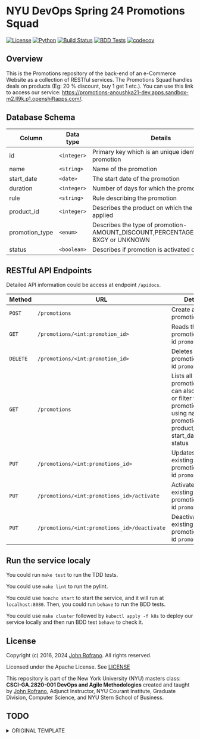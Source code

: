 # NYU DevOps Spring 24 Promotions Squad

[![License](https://img.shields.io/badge/License-Apache_2.0-blue.svg)](https://opensource.org/licenses/Apache-2.0)
[![Python](https://img.shields.io/badge/Language-Python-blue.svg)](https://python.org/)
[![Build Status](https://github.com/CSCI-GA-2820-SP24-003/promotions/actions/workflows/ci.yml/badge.svg)](https://github.com/CSCI-GA-2820-SP24-003/promotions/actions)
[![BDD Tests](https://github.com/CSCI-GA-2820-SP24-003/promotions/actions/workflows/bdd.yml/badge.svg)](https://github.com/CSCI-GA-2820-SP24-003/promotions/actions/workflows/bdd.yml)
[![codecov](https://codecov.io/gh/CSCI-GA-2820-SP24-003/promotions/graph/badge.svg?token=Y8JOEKTXJX)](https://codecov.io/gh/CSCI-GA-2820-SP24-003/promotions)

## Overview
This is the Promotions repository of the back-end of an e-Commerce Website as a collection of RESTful services. The Promotions Squad handles deals on products (Eg: 20 % discount, buy 1 get 1 etc.). You can use this link to access our service: https://promotions-anoushka21-dev.apps.sandbox-m2.ll9k.p1.openshiftapps.com/.

## Database Schema

| Column          | Data type | Details     |
|-----------------|-----------|-----------------|
| id              | `<integer>` | Primary key which is an unique identifier for the promotion      |
| name        | `<string>` | Name of the promotion |
| start_date  | `<date>`  | The start date of the promotion|
| duration       | `<integer>`  | Number of days for which the promotion is valid |
| rule      | `<string>`  | Rule describing the promotion|
| product_id    | `<integer>`  | Describes the product on which the promotion is applied|
| promotion_type    | `<enum>`  | Describes the type of promotion-AMOUNT_DISCOUNT,PERCENTAGE_DISCOUNT, BXGY or UNKNOWN|
 status   | `<boolean>`  | Describes if promotion is activated or not|

## RESTful API Endpoints

Detailed API information could be access at endpoint `/apidocs`.

| Method         | URL | Details     |
|-----------------|-----------|-----------------|
| `POST`             | `/promotions` |  Create a new promotion      |
| `GET`       | `/promotions/<int:promotion_id>` | Reads the promotion with id `promotion_id`  |
| `DELETE`  | `/promotions/<int:promotion_id>`  | Deletes the promotion with id `promotion_id` |
| `GET`     | `/promotions`  | Lists all the promotions. We can also query or filter the promotions using name, promotion_type, product_id, start_date, and status|
| `PUT`   | `/promotions/<int:promotions_id>`  | Updates existing promotion with id `promotion_id`|
| `PUT`   | `/promotions/<int:promotions_id>/activate`  | Activates existing promotion with id  `promotion_id`|
| `PUT`   | `/promotions/<int:promotions_id>/deactivate`  | Deactivates existing promotion with id  `promotion_id`|

## Run the service localy

You could run `make test` to run the TDD tests.

You could use `make lint` to run the pylint.

You could use `honcho start` to start the service, and it will run at `localhost:8080`. Then, you could run `behave` to run the BDD tests.

You could use `make cluster` followed by `kubectl apply -f k8s` to deploy our service locally and then run BDD test `behave` to check it.

## License

Copyright (c) 2016, 2024 [John Rofrano](https://www.linkedin.com/in/JohnRofrano/). All rights reserved.

Licensed under the Apache License. See [LICENSE](LICENSE)

This repository is part of the New York University (NYU) masters class: **CSCI-GA.2820-001 DevOps and Agile Methodologies** created and taught by [John Rofrano](https://cs.nyu.edu/~rofrano/), Adjunct Instructor, NYU Courant Institute, Graduate Division, Computer Science, and NYU Stern School of Business.

## TODO
<details>
  <summary> ORIGINAL TEMPLATE</summary>
  
  This is a skeleton you can use to start your projects

## Overview

This project template contains starter code for your class project. The `/service` folder contains your `models.py` file for your model and a `routes.py` file for your service. The `/tests` folder has test case starter code for testing the model and the service separately. All you need to do is add your functionality. You can use the [lab-flask-tdd](https://github.com/nyu-devops/lab-flask-tdd) for code examples to copy from.

## Automatic Setup

The best way to use this repo is to start your own repo using it as a git template. To do this just press the green **Use this template** button in GitHub and this will become the source for your repository.

## Manual Setup

You can also clone this repository and then copy and paste the starter code into your project repo folder on your local computer. Be careful not to copy over your own `README.md` file so be selective in what you copy.

There are 4 hidden files that you will need to copy manually if you use the Mac Finder or Windows Explorer to copy files from this folder into your repo folder.

These should be copied using a bash shell as follows:

```bash
    cp .gitignore  ../<your_repo_folder>/
    cp .flaskenv ../<your_repo_folder>/
    cp .gitattributes ../<your_repo_folder>/
```

## Contents

The project contains the following:

```text
.gitignore          - this will ignore vagrant and other metadata files
.flaskenv           - Environment variables to configure Flask
.gitattributes      - File to gix Windows CRLF issues
.devcontainers/     - Folder with support for VSCode Remote Containers
dot-env-example     - copy to .env to use environment variables
pyproject.toml      - Poetry list of Python libraries required by your code

service/                   - service python package
├── __init__.py            - package initializer
├── config.py              - configuration parameters
├── models.py              - module with business models
├── routes.py              - module with service routes
└── common                 - common code package
    ├── cli_commands.py    - Flask command to recreate all tables
    ├── error_handlers.py  - HTTP error handling code
    ├── log_handlers.py    - logging setup code
    └── status.py          - HTTP status constants

tests/                     - test cases package
├── __init__.py            - package initializer
├── test_cli_commands.py   - test suite for the CLI
├── test_models.py         - test suite for business models
└── test_routes.py         - test suite for service routes
```

</details>
